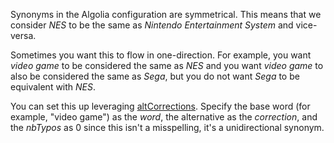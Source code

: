 Synonyms in the Algolia configuration are symmetrical. This means that we consider _NES_ to be the same as _Nintendo Entertainment System_ and vice-versa.

Sometimes you want this to flow in one-direction. For example, you want _video game_ to be considered the same as _NES_ and you want _video game_ to also be considered the same as _Sega_, but you do not want _Sega_ to be equivalent with _NES_.

You can set this up leveraging [altCorrections](https://www.algolia.com/doc/ruby#param-altCorrections). Specify the base word (for example, "video game") as the _word_, the alternative as the _correction_, and the _nbTypos_ as 0 since this isn't a misspelling, it's a unidirectional synonym.